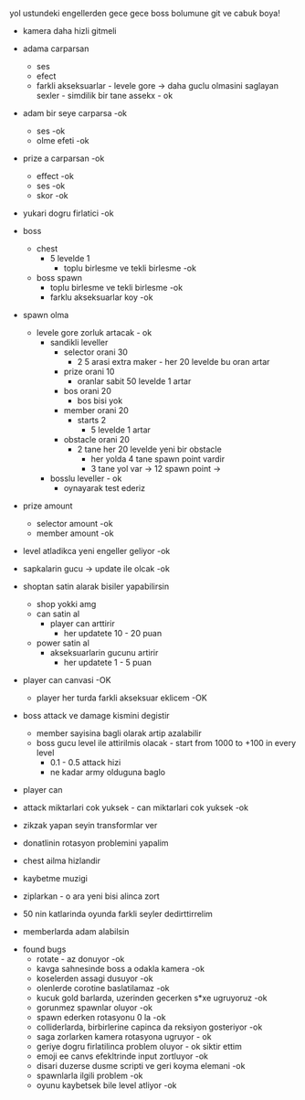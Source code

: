 yol ustundeki engellerden gece gece boss bolumune git ve cabuk boya!


* kamera daha hizli gitmeli 
* adama carparsan
  * ses 
  * efect
  * farkli akseksuarlar - levele gore -> daha guclu olmasini saglayan sexler - simdilik bir tane assekx - ok
  
* adam bir seye carparsa -ok
  * ses  -ok
  * olme efeti -ok
  
* prize a carparsan -ok
  * effect -ok
  * ses -ok
  * skor -ok

* yukari dogru firlatici -ok

* boss
  * chest
    * 5 levelde 1
      * toplu birlesme ve tekli birlesme -ok
  * boss spawn
    * toplu birlesme ve tekli birlesme -ok
    * farklu akseksuarlar koy -ok


* spawn olma
  * levele gore zorluk artacak - ok
    * sandikli leveller
      * selector orani 30
        * 2 5 arasi extra maker - her 20 levelde bu oran artar
      * prize orani 10
        * oranlar sabit 50 levelde 1 artar
      * bos orani 20
        * bos bisi yok
      * member orani 20
        * starts 2
          * 5 levelde 1 artar
      * obstacle orani 20
        * 2 tane her 20 levelde yeni bir obstacle
          * her yolda 4 tane spawn point vardir
          * 3 tane yol var -> 12 spawn point -> 
    * bosslu leveller - ok
      * oynayarak test ederiz


* prize amount
  * selector amount -ok
  * member amount -ok

* level atladikca yeni engeller geliyor -ok
* sapkalarin gucu -> update ile olcak -ok 



* shoptan satin alarak bisiler yapabilirsin
  * shop yokki amg
  * can satin al
    * player can arttirir
      * her updatete 10 - 20 puan 
  * power satin al
    * akseksuarlarin gucunu artirir
      * her updatete 1 - 5 puan 
  
* player can canvasi -OK
  * player her turda farkli akseksuar eklicem -OK
* boss attack ve damage kismini degistir 
  * member sayisina bagli olarak artip azalabilir
  * boss gucu level ile attirilmis olacak - start from 1000 to +100 in every level
    * 0.1 - 0.5 attack hizi
    * ne kadar army olduguna baglo
* player can

* attack miktarlari cok yuksek - can miktarlari cok yuksek  -ok 
* zikzak yapan seyin transformlar ver
* donatlinin rotasyon problemini yapalim
* chest ailma hizlandir
* kaybetme muzigi
* ziplarkan - o ara yeni bisi alinca zort
* 50 nin katlarinda oyunda farkli seyler dedirttirrelim
* memberlarda adam alabilsin

- found bugs      
  * rotate - az donuyor -ok
  * kavga sahnesinde boss a odakla kamera -ok
  * koselerden assagi dusuyor -ok
  * olenlerde corotine baslatilamaz -ok
  * kucuk gold barlarda, uzerinden gecerken s*xe ugruyoruz -ok
  * gorunmez spawnlar oluyor -ok
  * spawn ederken rotasyonu 0 la -ok
  * colliderlarda, birbirlerine capinca da reksiyon gosteriyor -ok
  * saga zorlarken kamera rotasyona ugruyor - ok
  * geriye dogru firlatilinca problem oluyor - ok siktir ettim
  * emoji ee canvs efekltrinde input zortluyor -ok
  * disari duzerse dusme scripti ve geri koyma elemani -ok
  * spawnlarla ilgili problem -ok
  * oyunu kaybetsek bile level atliyor -ok

  

  